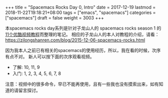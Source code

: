 +++
title = "Spacemacs Rocks Day 0, Intro"
date = 2017-12-19
lastmod = 2018-11-22T19:18:21+08:00
tags = ["emacs", "spacemacs"]
categories = ["spacemacs"]
draft = false
weight = 3003
+++

本spacemacs rocks day系列是针对子龙山人的 spacemacs rocks season 1 的 [11个优酷视频教程](http://list.youku.com/albumlist/show?id=26137579&ascending=1&page=1)而整理的笔记。
相应的子龙山人的本人对教程的介绍，请看：<https://zilongshanren.com/blog/2015-12-06-spacemacs-rocks.html>

因为我本人之前已有相关的spacemacs的使用经历，所以，我在看的时候，次序有点不对。
新人可以按下面的次序观看视频。

-   了解: 10, 11, 9
-   入门: 1, 2, 3, 4, 5, 6, 7, 8

注意：视频中的很多命令，早已不能再使用，且有一些我也没有摸索出来，如有知道的请留言探讨。
